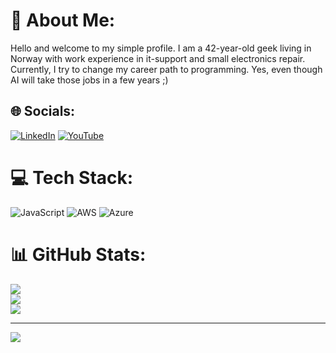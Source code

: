 # 💫 About Me:
Hello and welcome to my simple profile. I am a 42-year-old geek living in Norway with work experience in it-support and small electronics repair. Currently, I try to change my career path to programming. Yes, even though AI will take those jobs in a few years ;)


## 🌐 Socials:
[![LinkedIn](https://img.shields.io/badge/LinkedIn-%230077B5.svg?logo=linkedin&logoColor=white)](https://linkedin.com/in/piotrsiwek) [![YouTube](https://img.shields.io/badge/YouTube-%23FF0000.svg?logo=YouTube&logoColor=white)](https://youtube.com/@piotrsiwek) 

# 💻 Tech Stack:
![JavaScript](https://img.shields.io/badge/javascript-%23323330.svg?style=flat&logo=javascript&logoColor=%23F7DF1E) ![AWS](https://img.shields.io/badge/AWS-%23FF9900.svg?style=flat&logo=amazon-aws&logoColor=white) ![Azure](https://img.shields.io/badge/azure-%230072C6.svg?style=flat&logo=microsoftazure&logoColor=white)
# 📊 GitHub Stats:
![](https://github-readme-stats.vercel.app/api?username=piotrsiwek&theme=tokyonight&hide_border=false&include_all_commits=false&count_private=false)<br/>
![](https://github-readme-streak-stats.herokuapp.com/?user=piotrsiwek&theme=tokyonight&hide_border=false)<br/>
![](https://github-readme-stats.vercel.app/api/top-langs/?username=piotrsiwek&theme=tokyonight&hide_border=false&include_all_commits=false&count_private=false&layout=compact)

---
[![](https://visitcount.itsvg.in/api?id=piotrsiwek&icon=1&color=2)](https://visitcount.itsvg.in)

<!-- Proudly created with GPRM ( https://gprm.itsvg.in ) -->
